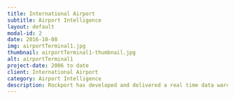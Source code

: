 ```yaml
---
title: International Airport
subtitle: Airport Intelligence
layout: default
modal-id: 2
date: 2016-10-08
img: airportTerminal1.jpg
thumbnail: airportTerminal1-thumbnail.jpg
alt: airportTerminal1
project-date: 2006 to date
client: International Airport
category: Airport Intelligence
description: Rockport has developed and delivered a real time data warehouse for a major international airport to provide an integrated view of airport operations. The Data Warehouse information model complies with the airport's Common Information Model and the Integrated Baggage message services. Rockport has substantial depth of knowledge and experience of the Baggage Operations and Airport Operations.
---
```

